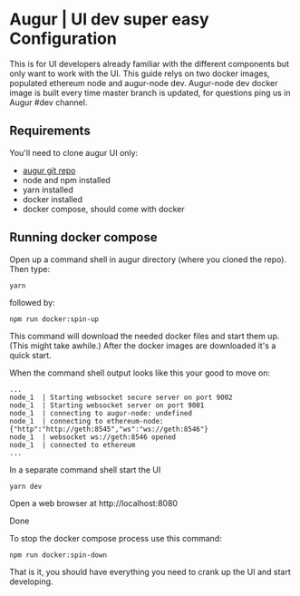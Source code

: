 # Augur | UI dev super easy Configuration

This is for UI developers already familiar with the different components but only want to work with the UI. This guide relys on two docker images, populated ethereum node and augur-node dev. Augur-node dev docker image is built every time master branch is updated, for questions ping us in Augur #dev channel.

## Requirements

You'll need to clone augur UI only:

* [augur git repo](https://github.com/AugurProject/augur)
* node and npm installed
* yarn installed
* docker installed
* docker compose, should come with docker

## Running docker compose

Open up a command shell in augur directory (where you cloned the repo). Then type:

    yarn
    
followed by: 

    npm run docker:spin-up

This command will download the needed docker files and start them up. (This might take awhile.) After the docker images are downloaded it's a quick start.



When the command shell output looks like this your good to move on:

```
...
node_1  | Starting websocket secure server on port 9002
node_1  | Starting websocket server on port 9001
node_1  | connecting to augur-node: undefined
node_1  | connecting to ethereum-node: {"http":"http://geth:8545","ws":"ws://geth:8546"}
node_1  | websocket ws://geth:8546 opened
node_1  | connected to ethereum
...
```




In a separate command shell start the UI

    yarn dev

Open a web browser at http://localhost:8080

Done


To stop the docker compose process use this command:

    npm run docker:spin-down


That is it, you should have everything you need to crank up the UI and start developing.
